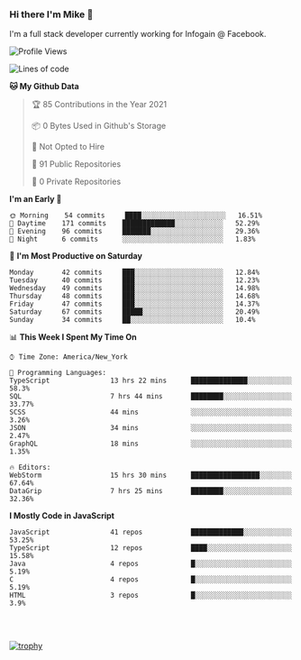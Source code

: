 ### Hi there I'm Mike 👋
I'm a full stack developer currently working for Infogain @ Facebook.

<!--START_SECTION:waka-->
![Profile Views](http://img.shields.io/badge/Profile%20Views-1-blue)

![Lines of code](https://img.shields.io/badge/From%20Hello%20World%20I%27ve%20Written-1.2%20million%20lines%20of%20code-blue)

**🐱 My Github Data** 

> 🏆 85 Contributions in the Year 2021
 > 
> 📦 0 Bytes Used in Github's Storage 
 > 
> 🚫 Not Opted to Hire
 > 
> 📜 91 Public Repositories 
 > 
> 🔑 0 Private Repositories  
 > 
**I'm an Early 🐤** 

```text
🌞 Morning    54 commits     ████░░░░░░░░░░░░░░░░░░░░░   16.51% 
🌆 Daytime    171 commits    █████████████░░░░░░░░░░░░   52.29% 
🌃 Evening    96 commits     ███████░░░░░░░░░░░░░░░░░░   29.36% 
🌙 Night      6 commits      ░░░░░░░░░░░░░░░░░░░░░░░░░   1.83%

```
📅 **I'm Most Productive on Saturday** 

```text
Monday       42 commits     ███░░░░░░░░░░░░░░░░░░░░░░   12.84% 
Tuesday      40 commits     ███░░░░░░░░░░░░░░░░░░░░░░   12.23% 
Wednesday    49 commits     ███░░░░░░░░░░░░░░░░░░░░░░   14.98% 
Thursday     48 commits     ███░░░░░░░░░░░░░░░░░░░░░░   14.68% 
Friday       47 commits     ███░░░░░░░░░░░░░░░░░░░░░░   14.37% 
Saturday     67 commits     █████░░░░░░░░░░░░░░░░░░░░   20.49% 
Sunday       34 commits     ██░░░░░░░░░░░░░░░░░░░░░░░   10.4%

```


📊 **This Week I Spent My Time On** 

```text
⌚︎ Time Zone: America/New_York

💬 Programming Languages: 
TypeScript               13 hrs 22 mins      ██████████████░░░░░░░░░░░   58.3% 
SQL                      7 hrs 44 mins       ████████░░░░░░░░░░░░░░░░░   33.77% 
SCSS                     44 mins             ░░░░░░░░░░░░░░░░░░░░░░░░░   3.26% 
JSON                     34 mins             ░░░░░░░░░░░░░░░░░░░░░░░░░   2.47% 
GraphQL                  18 mins             ░░░░░░░░░░░░░░░░░░░░░░░░░   1.35%

🔥 Editors: 
WebStorm                 15 hrs 30 mins      █████████████████░░░░░░░░   67.64% 
DataGrip                 7 hrs 25 mins       ████████░░░░░░░░░░░░░░░░░   32.36%

```

**I Mostly Code in JavaScript** 

```text
JavaScript               41 repos            █████████████░░░░░░░░░░░░   53.25% 
TypeScript               12 repos            ████░░░░░░░░░░░░░░░░░░░░░   15.58% 
Java                     4 repos             █░░░░░░░░░░░░░░░░░░░░░░░░   5.19% 
C                        4 repos             █░░░░░░░░░░░░░░░░░░░░░░░░   5.19% 
HTML                     3 repos             █░░░░░░░░░░░░░░░░░░░░░░░░   3.9%

```



<!--END_SECTION:waka-->

##### &nbsp;
[![trophy](https://github-profile-trophy.vercel.app/?username=uptonm&theme=dracula)](https://github.com/ryo-ma/github-profile-trophy)
